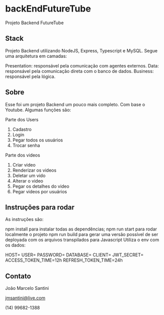 # backEndFutureTube
Projeto Backend FutureTube
 
## Stack
Projeto Backend utilizando NodeJS, Express, Typescript e MySQL. Segue uma arquitetura em camadas:

Presentation: responsável pela comunicação com agentes externos.
Data: responsável pela comunicação direta com o banco de dados.
Business: responsável pela lógica.

## Sobre
Esse foi um projeto Backend um pouco mais completo. Com base o Youtube. Algumas funções são:

Parte dos Users
1. Cadastro
2. Login
3. Pegar todos os usuários
4. Trocar senha

Parte dos videos
1. Criar video
2. Renderizar os videos
3. Deletar um vido
4. Alterar o video
5. Pegar os detalhes do video
6. Pegar videos por usuários


## Instruções para rodar
As instruções são:

npm install para instalar todas as dependências;
npm run start para rodar localmente o projeto
npm run build para gerar uma versão possível de ser deployada com os arquivos transpilados para Javascript
Utiliza o env com os dados:

HOST=
USER=
PASSWORD=
DATABASE=
CLIENT=
JWT_SECRET=
ACCESS_TOKEN_TIME=12h
REFRESH_TOKEN_TIME=24h

## Contato
João Marcelo Santini

jmsantini@live.com

(14) 99682-1388